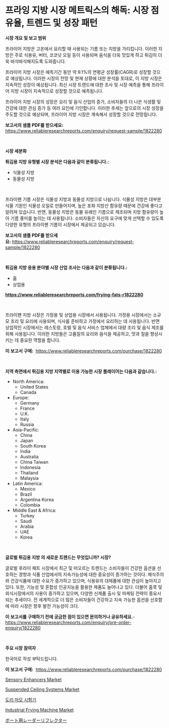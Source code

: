 <p><h1>프라잉 지방 시장 메트릭스의 해독: 시장 점유율, 트렌드 및 성장 패턴</h1></p><p><strong>시장 개요 및 보고 범위</strong></p>
<p><p>프라이어 지방은 고온에서 요리할 때 사용되는 기름 또는 지방을 가리킵니다. 이러한 지방은 주로 식용유, 버터, 코코넛 오일 등이 사용되며 음식을 더욱 맛있게 하고 튀김이 더욱 바삭바삭해지도록 도와줍니다. </p><p>프라이어 지방 시장은 예측기간 동안 약 9.1%의 연평균 성장률(CAGR)로 성장할 것으로 예상됩니다. 이러한 시장의 전망 및 현재 상황에 대한 분석을 토대로, 이 지방 시장은 지속적인 성장이 예상됩니다. 최신 시장 트렌드에 대한 조사 및 시장 예측을 통해 프라이어 지방 시장이 지속적으로 성장할 것으로 예측됩니다.</p><p>프라이어 지방 시장의 성장은 요리 및 음식 산업의 증가, 소비자들의 더 나은 식생활 및 건강에 대한 관심 증가 등 여러 요인에 기인합니다. 이러한 추세는 앞으로의 시장 성장을 주도할 것으로 예상되며, 프라이어 지방 시장은 계속해서 성장할 것으로 전망됩니다.</p></p>
<p><strong>보고서의 샘플 PDF를 받으세요:</strong> <a href="https://www.reliableresearchreports.com/enquiry/request-sample/1822280">https://www.reliableresearchreports.com/enquiry/request-sample/1822280</a></p>
<p>&nbsp;</p>
<p><strong>시장 세분화</strong></p>
<p><strong>튀김용 지방 유형별 시장 분석은 다음과 같이 분류됩니다.:</strong></p>
<p><ul><li>식물성 지방</li><li>동물성 지방</li></ul></p>
<p>&nbsp;</p>
<p><p>프라이팬 기름 시장은 식물성 지방과 동물성 지방으로 나뉩니다. 식물성 지방은 대부분 식물 기원인 식물성 오일로 만들어지며, 높은 포화 지방산 함유량 때문에 건강에 좋다고 알려져 있습니다. 반면, 동물성 지방은 동물 유래인 기름으로 제조되며 지방 함유량이 높아 기름 풍미를 높이는 데 사용됩니다. 소비자들은 자신의 요구에 맞게 선택할 수 있도록 다양한 유형의 프라이팬 기름이 시장에서 제공되고 있습니다.</p></p>
<p><strong>보고서의 샘플 PDF를 받으세요:</strong>&nbsp;<a href="https://www.reliableresearchreports.com/enquiry/request-sample/1822280">https://www.reliableresearchreports.com/enquiry/request-sample/1822280</a></p>
<p>&nbsp;</p>
<p><strong> 튀김용 지방 응용 분야별 시장 산업 조사는 다음과 같이 분류됩니다.:</strong></p>
<p><ul><li>홈</li><li>상업용</li></ul></p>
<p><strong><a href="https://www.reliableresearchreports.com/frying-fats-r1822280">https://www.reliableresearchreports.com/frying-fats-r1822280</a></strong></p>
<p>&nbsp;</p>
<p><p>프라이팬 지방 시장은 가정용 및 상업용 시장에서 사용됩니다. 가정용 시장에서는 소규모 조리 및 요리에 사용되며, 식사를 준비하고 가정에서 요리하는 데 사용됩니다. 반면 상업적인 시장에서는 레스토랑, 호텔 및 음식 서비스 업체에서 대량 조리 및 음식 제조를 위해 사용됩니다. 이러한 지방들은 고품질의 요리와 음식을 제공하고, 맛과 질을 향상시키는 데 중요한 역할을 합니다.</p></p>
<p><strong>이 보고서 구매:</strong>&nbsp; <a href="https://www.reliableresearchreports.com/purchase/1822280">https://www.reliableresearchreports.com/purchase/1822280</a></p>
<p>&nbsp;</p>
<p><strong>지역 측면에서 튀김용 지방 지역별로 이용 가능한 시장 플레이어는 다음과 같습니다.:</strong></p>
<p><ul>
    <li>
        North America:
        <ul>
            <li>United States</li>
            <li>Canada</li>
        </ul>
    </li>
    <li>
        Europe:
        <ul>
            <li>Germany</li>
            <li>France</li>
            <li>U.K.</li>
            <li>Italy</li>
            <li>Russia</li>
        </ul>
    </li>
    <li>
        Asia-Pacific:
        <ul>
            <li>China</li>
            <li>Japan</li>
            <li>South Korea</li>
            <li>India</li>
            <li>Australia</li>
            <li>China Taiwan</li>
            <li>Indonesia</li>
            <li>Thailand</li>
            <li>Malaysia</li>
        </ul>
    </li>
    <li>
        Latin America:
        <ul>
            <li>Mexico</li>
            <li>Brazil</li>
            <li>Argentina Korea</li>
            <li>Colombia</li>
        </ul>
    </li>
    <li>
        Middle East & Africa:
        <ul>
            <li>Turkey</li>
            <li>Saudi</li>
            <li>Arabia</li>
            <li>UAE</li>
            <li>Korea</li>
        </ul>
    </li>
    </ul></p>
<p>&nbsp;</p>
<p><strong>글로벌 튀김용 지방 의 새로운 트렌드는 무엇입니까? 시장?</strong></p>
<p><p>글로벌 후라이 패트 시장에서 최근 및 떠오르는 트렌드는 소비자들이 건강한 옵션을 선호하는 경향과 식품 산업에서의 지속가능성에 대한 중요성이 증가하는 것이다. 채식주의와 건강식품에 대한 수요가 증가하고 있으며, 식용유의 대체품에 대한 관심이 높아지고 있다. 또한, 기능성 및 혼합성 인공지능을 활용한 제품도 늘어나고 있다. 더불어 홈쿡 및 외식시장에서의 사용이 증가하고 있으며, 다양한 신제품 출시 및 마케팅 전략이 중요시되는 추세이다. 전 세계적으로 더 많은 소비자들이 건강하고 지속 가능한 옵션을 선호함에 따라 시장은 향후 발전 가능성이 크다.</p></p>
<p><strong>이 보고서를 구매하기 전에 궁금한 점이 있으면 문의하거나 공유하세요.</strong>- <a href="https://www.reliableresearchreports.com/enquiry/pre-order-enquiry/1822280">https://www.reliableresearchreports.com/enquiry/pre-order-enquiry/1822280</a></p>
<p>&nbsp;</p>
<p><strong>주요 시장 참여자</strong></p>
<p><p>한국어로 작성 부탁드립니다.</p></p>
<p><strong>이 보고서 구매:</strong>&nbsp;&nbsp;<a href="https://www.reliableresearchreports.com/purchase/1822280">https://www.reliableresearchreports.com/purchase/1822280</a></p>
<p><p><a href="https://issuu.com/reportprime-2/docs/sensory-enhancers-market-size-2030.pptx">Sensory Enhancers Market</a></p><p><a href="https://github.com/nicholepatriciadoylenwnrjr0/Market-Research-Report-List-2/blob/main/suspended-ceiling-systems-market.md">Suspended Ceiling Systems Market</a></p><p><a href="https://github.com/oajzkywllm460/Market-Research-Report-List-1/blob/main/403245330294.md">도리 마모 시험기</a></p><p><a href="https://github.com/gamblestampleyjenny50m5sl6/Market-Research-Report-List-2/blob/main/industrial-frying-machine-market.md">Industrial Frying Machine Market</a></p><p><a href="https://github.com/cbigkbh02719/Market-Research-Report-List-1/blob/main/494517033036.md">ボート用レーダーリフレクター</a></p></p>